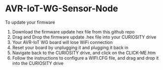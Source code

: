 # AVR-IoT-WG-Sensor-Node

To update your firmware
1. Download the firmware update hex file from this github repo
2. Drag and Drop the firmware update .hex file into your CURIOSITY drive
3. Your AVR-IoT WG board will lose WiFi connection
4. Reset your board by unplugging it and plugging it back in 
5. Navigate back to the CURIOSITY drive, and click on the CLICK-ME.htm
6. Follow the instructions to configure a WIFI.CFG file, and drag and drop it into the CURIOSITY drive
